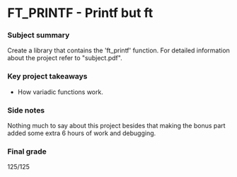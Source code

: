 # FT_PRINTF - Printf but ft 

<h3>Subject summary</h3>
<p>Create a library that contains the 'ft_printf' function. For detailed information about the project refer to "subject.pdf".</p>  

<h3>Key project takeaways</h3>

- How variadic functions work.

### Side notes
Nothing much to say about this project besides that making the bonus part added some extra 6 hours of work and debugging.

### Final grade
125/125
